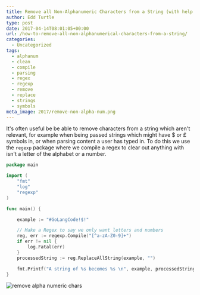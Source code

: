 ```yaml
---
title: Remove all Non-Alphanumeric Characters from a String (with help from regexp)
author: Edd Turtle
type: post
date: 2017-04-14T08:01:05+00:00
url: /how-to-remove-all-non-alphanumerical-characters-from-a-string/
categories:
  - Uncategorized
tags:
  - alphanum
  - clean
  - compile
  - parsing
  - regex
  - regexp
  - remove
  - replace
  - strings
  - symbols
meta_image: 2017/remove-non-alpha-num.png
---
```

It's often useful be be able to remove characters from a string which aren't relevant, for example when being passed strings which might have $ or £ symbols in, or when parsing content a user has typed in. To do this we use the `regexp` package where we compile a regex to clear out anything with isn't a letter of the alphabet or a number.

```go
package main

import (
    "fmt"
    "log"
    "regexp"
)

func main() {

    example := "#GoLangCode!$!"

    // Make a Regex to say we only want letters and numbers
    reg, err := regexp.Compile("[^a-zA-Z0-9]+")
    if err != nil {
        log.Fatal(err)
    }
    processedString := reg.ReplaceAllString(example, "")

    fmt.Printf("A string of %s becomes %s \n", example, processedString)
}
```

![remove alpha numeric chars](/img/2017/remove-non-alpha-num.png)